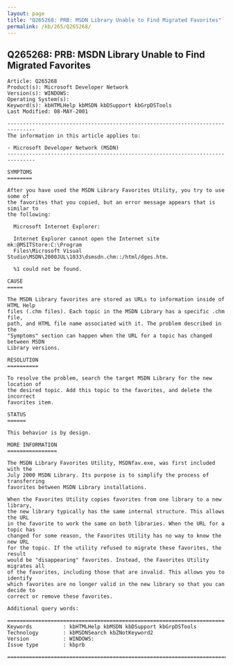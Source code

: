 ```yaml
---
layout: page
title: "Q265268: PRB: MSDN Library Unable to Find Migrated Favorites"
permalink: /kb/265/Q265268/
---
```


## Q265268: PRB: MSDN Library Unable to Find Migrated Favorites

	Article: Q265268
	Product(s): Microsoft Developer Network
	Version(s): WINDOWS:
	Operating System(s): 
	Keyword(s): kbHTMLHelp kbMSDN kbDSupport kbGrpDSTools
	Last Modified: 08-MAY-2001
	
	-------------------------------------------------------------------------------
	The information in this article applies to:
	
	- Microsoft Developer Network (MSDN) 
	-------------------------------------------------------------------------------
	
	SYMPTOMS
	========
	
	After you have used the MSDN Library Favorites Utility, you try to use some of
	the favorites that you copied, but an error message appears that is similar to
	the following:
	
	  Microsoft Internet Explorer:
	
	  Internet Explorer cannot open the Internet site mk:@MSITStore:C:\Program
	  Files\Microsoft Visual Studio\MSDN\2000JUL\1033\dsmsdn.chm::/html/dges.htm.
	
	  %1 could not be found.
	
	CAUSE
	=====
	
	The MSDN Library favorites are stored as URLs to information inside of HTML Help
	files (.chm files). Each topic in the MSDN Library has a specific .chm file,
	path, and HTML file name associated with it. The problem described in the
	"Symptoms" section can happen when the URL for a topic has changed between MSDN
	Library versions.
	
	RESOLUTION
	==========
	
	To resolve the problem, search the target MSDN Library for the new location of
	the desired topic. Add this topic to the favorites, and delete the incorrect
	favorites item.
	
	STATUS
	======
	
	This behavior is by design.
	
	MORE INFORMATION
	================
	
	The MSDN Library Favorites Utility, MSDNfav.exe, was first included with the
	July 2000 MSDN Library. Its purpose is to simplify the process of transferring
	favorites between MSDN Library installations.
	
	When the Favorites Utility copies favorites from one library to a new library,
	the new library typically has the same internal structure. This allows the URL
	in the favorite to work the same on both libraries. When the URL for a topic has
	changed for some reason, the Favorites Utility has no way to know the new URL
	for the topic. If the utility refused to migrate these favorites, the result
	would be "disappearing" favorites. Instead, the Favorites Utility migrates all
	of the favorites, including those that are invalid. This allows you to identify
	which favorites are no longer valid in the new library so that you can decide to
	correct or remove these favorites.
	
	Additional query words:
	
	======================================================================
	Keywords          : kbHTMLHelp kbMSDN kbDSupport kbGrpDSTools 
	Technology        : kbMSDNSearch kbZNotKeyword2
	Version           : WINDOWS:
	Issue type        : kbprb
	
	=============================================================================
	
